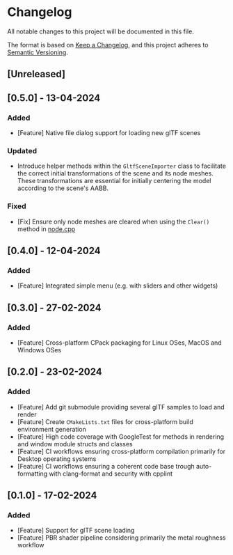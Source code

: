 # Changelog

All notable changes to this project will be documented in this file.

The format is based on [Keep a Changelog](https://keepachangelog.com/en/1.0.0/),
and this project adheres to [Semantic Versioning](https://semver.org/spec/v2.0.0.html).

## [Unreleased]

## [0.5.0] - 13-04-2024

### Added

- [Feature] Native file dialog support for loading new glTF scenes

### Updated

- Introduce helper methods within the `GltfSceneImporter` class to facilitate the correct initial transformations of the scene and its node meshes. These transformations are essential for initially centering the model according to the scene's AABB.

### Fixed

- [Fix] Ensure only node meshes are cleared when using the `Clear()` method in [node.cpp](modules/rendering/src/model/node.cpp)

## [0.4.0] - 12-04-2024

### Added

- [Feature] Integrated simple menu (e.g. with sliders and other widgets)

## [0.3.0] - 27-02-2024

### Added

- [Feature] Cross-platform CPack packaging for Linux OSes, MacOS and Windows OSes

## [0.2.0] - 23-02-2024

### Added

- [Feature] Add git submodule providing several glTF samples to load and render
- [Feature] Create `CMakeLists.txt` files for cross-platform build environment generation
- [Feature] High code coverage with GoogleTest for methods in rendering and window module structs and classes 
- [Feature] CI workflows ensuring cross-platform compilation primarily for Desktop operating systems
- [Feature] CI workflows ensuring a coherent code base trough auto-formatting with clang-format and security with cpplint 

## [0.1.0] - 17-02-2024

### Added

- [Feature] Support for glTF scene loading
- [Feature] PBR shader pipeline considering primarily the metal roughness workflow